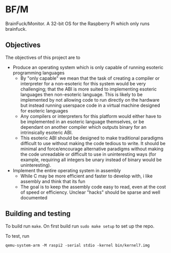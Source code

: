 # BF/M

BrainFuck/Monitor. A 32-bit OS for the Raspberry Pi which only runs brainfuck.

## Objectives

The objectives of this project are to
 - Produce an operating system which is only capable of running esoteric programming languages
   - By "only capable" we mean that the task of creating a compiler or interpreter for a non-esoteric for this system would be very challenging; that the ABI is more suited to implementing esoteric languages then non-esoteric language. This is likely to be implemented by not allowing code to run directly on the hardware but instead running userspace code in a virtual machine designed for esoteric languages
   - Any compilers or interpreters for this platform would either have to be implemented in an esoteric language themselves, or be dependant on another compiler which outputs binary for an intrinsically esoteric ABI.
   - This esoteric ABI should be designed to make traditional paradigms difficult to use without making the code tedious to write. It should be minimal and force/encourage alternative paradigms without making the code unreadable or difficult to use in uninteresting ways (for example, requiring all integers be unary instead of binary would be uninteresting).
 - Implement the entire operating system in assembly
   - While C may be more efficient and faster to develop with, i like assembly and think that its fun
   - The goal is to keep the assembly code easy to read, even at the cost of speed or efficiency. Unclear "hacks" should be sparse and well documented

## Building and testing

To build run `make`. On first build run `sudo make setup` to set up the repo.

To test, run

```
qemu-system-arm -M raspi2 -serial stdio -kernel bin/kernel7.img
```

